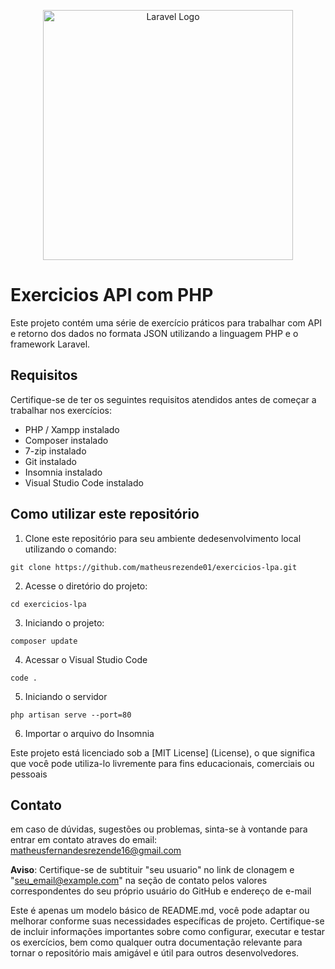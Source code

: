<p align="center"><a href="https://laravel.com" target="_blank"><img src="https://raw.githubusercontent.com/laravel/art/master/logo-lockup/5%20SVG/2%20CMYK/1%20Full%20Color/laravel-logolockup-cmyk-red.svg" width="400" alt="Laravel Logo"></a></p>

# Exercicios API com PHP

Este projeto contém uma série de exercício práticos para trabalhar com API e retorno dos dados no formata JSON utilizando a linguagem PHP e o framework Laravel.

## Requisitos 

Certifique-se de ter os seguintes requisitos atendidos antes de começar a trabalhar nos exercícios:
* PHP / Xampp instalado
* Composer instalado
* 7-zip instalado
* Git instalado
* Insomnia instalado
* Visual Studio Code instalado

## Como utilizar este repositório
1. Clone este repositório para seu ambiente dedesenvolvimento local utilizando o comando:

```
git clone https://github.com/matheusrezende01/exercicios-lpa.git
```
2. Acesse o diretório do projeto:
```
cd exercicios-lpa
```
3. Iniciando o projeto:
```
composer update 
```
4. Acessar o Visual Studio Code
```
code .
```
5.  Iniciando o servidor 
```
php artisan serve --port=80
```
6.  Importar o arquivo do Insomnia


Este projeto está licenciado sob a [MIT License] (License), o que significa que você pode utiliza-lo livremente para fins educacionais, comerciais ou pessoais

## Contato 

em caso de dúvidas, sugestões ou problemas, sinta-se à vontande para entrar em contato atraves do email: matheusfernandesrezende16@gmail.com

**Aviso**: Certifique-se de subtituir "seu usuario" no link de clonagem e "seu_email@example.com" na seção de contato pelos valores correspondentes do seu próprio usuário do GitHub e  endereço de e-mail

Este é apenas um modelo básico de README.md, você pode adaptar ou melhorar conforme suas necessidades específicas de projeto. Certifique-se de incluir informações importantes sobre como configurar, executar e testar os exercícios, bem como qualquer outra documentação relevante para tornar o repositório mais amigável e útil para outros desenvolvedores. 
